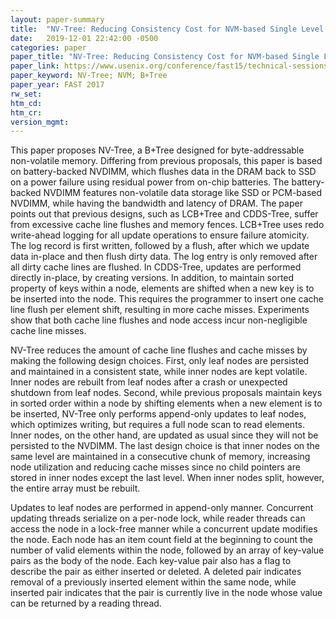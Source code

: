 ```yaml
---
layout: paper-summary
title:  "NV-Tree: Reducing Consistency Cost for NVM-based Single Level Systems"
date:   2019-12-01 22:42:00 -0500
categories: paper
paper_title: "NV-Tree: Reducing Consistency Cost for NVM-based Single Level Systems"
paper_link: https://www.usenix.org/conference/fast15/technical-sessions/presentation/yang
paper_keyword: NV-Tree; NVM; B+Tree
paper_year: FAST 2017
rw_set:
htm_cd:
htm_cr:
version_mgmt:
---
```


This paper proposes NV-Tree, a B+Tree designed for byte-addressable non-volatile memory. Differing from previous proposals,
this paper is based on battery-backed NVDIMM, which flushes data in the DRAM back to SSD on a power failure using residual
power from on-chip batteries. The battery-backed NVDIMM features non-volatile data storage like SSD or PCM-based NVDIMM,
while having the bandwidth and latency of DRAM. The paper points out that previous designs, such as LCB+Tree and CDDS-Tree,
suffer from excessive cache line flushes and memory fences. LCB+Tree uses redo write-ahead logging for all update operations
to ensure failure atomicity. The log record is first written, followed by a flush, after which we update data in-place and 
then flush dirty data. The log entry is only removed after all dirty cache lines are flushed. In CDDS-Tree, updates are
performed directly in-place, by creating versions. In addition, to maintain sorted property of keys within a node, elements
are shifted when a new key is to be inserted into the node. This requires the programmer to insert one cache line flush
per element shift, resulting in more cache misses. Experiments show that both cache line flushes and node access incur
non-negligible cache line misses.

NV-Tree reduces the amount of cache line flushes and cache misses by making the following design choices. First, only
leaf nodes are persisted and maintained in a consistent state, while inner nodes are kept volatile. Inner nodes are 
rebuilt from leaf nodes after a crash or unexpected shutdown from leaf nodes. Second, while previous proposals maintain
keys in sorted order within a node by shifting elements when a new element is to be inserted, NV-Tree only performs append-only 
updates to leaf nodes, which optimizes writing, but requires a full node scan to read elements. Inner nodes, on the other
hand, are updated as usual since they will not be persisted to the NVDIMM. The last design choice is that inner nodes on
the same level are maintained in a consecutive chunk of memory, increasing node utilization and reducing cache misses 
since no child pointers are stored in inner nodes except the last level. When inner nodes split, however, the entire array
must be rebuilt.

Updates to leaf nodes are performed in append-only manner. Concurrent updating threads serialize on a per-node lock, while
reader threads can access the node in a lock-free manner while a concurrent update modifies the node. Each node has an item 
count field at the beginning to count the number of valid elements within the node, followed by an array of key-value
pairs as the body of the node. Each key-value pair also has a flag to describe the pair as either inserted or deleted. 
A deleted pair indicates removal of a previously inserted element within the same node, while inserted pair indicates that
the pair is currently live in the node whose value can be returned by a reading thread. 